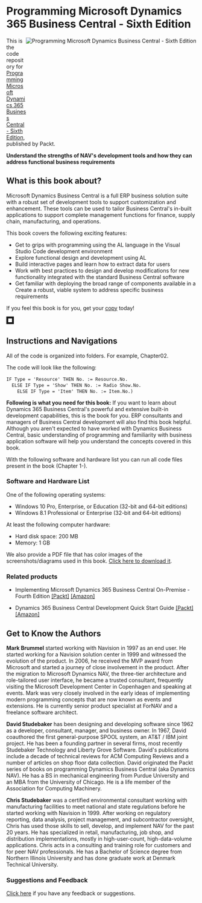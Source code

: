 # Programming Microsoft Dynamics 365 Business Central - Sixth Edition

<a href="https://www.packtpub.com/application-development/programming-microsoft-dynamics-business-central-sixth-edition?utm_source=github&utm_medium=repository&utm_campaign=9781789137798 "><img src="https://dz13w8afd47il.cloudfront.net/sites/default/files/imagecache/ppv4_main_book_cover/B10457_MockupCover.png" alt="Programming Microsoft Dynamics Business Central - Sixth Edition" height="256px" align="right"></a>

This is the code repository for [Programming Microsoft Dynamics 365 Business Central - Sixth Edition](https://www.packtpub.com/application-development/programming-microsoft-dynamics-business-central-sixth-edition?utm_source=github&utm_medium=repository&utm_campaign=9781789137798), published by Packt.

**Understand the strengths of NAV's development tools and how they can address functional business requirements**

## What is this book about?
Microsoft Dynamics Business Central is a full ERP business solution suite with a robust set of development tools to support customization and enhancement. These tools can be used to tailor Business Central's in-built applications to support complete management functions for finance, supply chain, manufacturing, and operations.

This book covers the following exciting features:
* Get to grips with programming using the AL language in the Visual Studio Code development environment 
* Explore functional design and development using AL 
* Build interactive pages and learn how to extract data for users 
* Work with best practices to design and develop modifications for new functionality integrated with the standard Business Central software 
* Get familiar with deploying the broad range of components available in a Create a robust, viable system to address specific business requirements 

If you feel this book is for you, get your [copy](https://www.amazon.com/dp/1789137799) today!

<a href="https://www.packtpub.com/?utm_source=github&utm_medium=banner&utm_campaign=GitHubBanner"><img src="https://raw.githubusercontent.com/PacktPublishing/GitHub/master/GitHub.png" 
alt="https://www.packtpub.com/" border="5" /></a>

## Instructions and Navigations
All of the code is organized into folders. For example, Chapter02.

The code will look like the following:
```
IF Type = 'Resource' THEN No. := Resource.No. 
  ELSE IF Type = 'Show' THEN No. := Radio Show.No. 
    ELSE IF Type = 'Item' THEN No. := Item.No.)
```

**Following is what you need for this book:**
If you want to learn about Dynamics 365 Business Central's powerful and extensive built-in development capabilities, this is the book for you. ERP consultants and managers of Business Central development will also find this book helpful. Although you aren't expected to have worked with Dynamics Business Central, basic understanding of programming and familiarity with business application software will help you understand the concepts covered in this book.

With the following software and hardware list you can run all code files present in the book (Chapter 1-).
### Software and Hardware List
One of the following operating systems:
* Windows 10 Pro, Enterprise, or Education (32-bit and 64-bit editions)
* Windows 8.1 Professional or Enterprise (32-bit and 64-bit editions)

At least the following computer hardware:
* Hard disk space: 200 MB
* Memory: 1 GB

We also provide a PDF file that has color images of the screenshots/diagrams used in this book. [Click here to download it](https://www.packtpub.com/sites/default/files/downloads/9781789137798_ColorImages.pdf).

### Related products
*  Implementing Microsoft Dynamics 365 Business Central On-Premise - Fourth Edition [[Packt]](https://prod.packtpub.com/in/application-development/implementing-microsoft-dynamics-365-business-central-premise-fourth-edition?utm_source=github&utm_medium=repository&utm_campaign=) [[Amazon]](https://www.amazon.com/dp/B07GVPYT82)

* Dynamics 365 Business Central Development Quick Start Guide  [[Packt]](https://prod.packtpub.com/in/business/dynamics-365-business-central-development-quick-start-guide?utm_source=github&utm_medium=repository&utm_campaign=) [[Amazon]](https://www.amazon.com/dp/1789347467)

## Get to Know the Authors
**Mark Brummel**
started working with Navision in 1997 as an end user. He started working for a Navision solution center in 1999 and witnessed the evolution of the product. In 2006, he received the MVP award from Microsoft and started a journey of close involvement in the product. After the migration to Microsoft Dynamics NAV, the three-tier architecture and role-tailored user interface, he became a trusted consultant, frequently visiting the Microsoft Development Center in Copenhagen and speaking at events. Mark was very closely involved in the early ideas of implementing modern programming concepts that are now known as events and extensions. He is currently senior product specialist at ForNAV and a freelance software architect.

**David Studebaker**
has been designing and developing software since 1962 as a developer, consultant, manager, and business owner. In 1967, David coauthored the first general-purpose SPOOL system, an AT&T / IBM joint project. He has been a founding partner in several firms, most recently Studebaker Technology and Liberty Grove Software. David's publications include a decade of technical reviews for ACM Computing Reviews and a number of articles on shop floor data collection. David originated the Packt series of books on programming Dynamics Business Central (aka Dynamics NAV). He has a BS in mechanical engineering from Purdue University and an MBA from the University of Chicago. He is a life member of the Association for Computing Machinery.

**Chris Studebaker**
was a certified environmental consultant working with manufacturing facilities to meet national and state regulations before he started working with Navision in 1999. After working on regulatory reporting, data analysis, project management, and subcontractor oversight, Chris has used those skills to sell, develop, and implement NAV for the past 20 years. He has specialized in retail, manufacturing, job shop, and distribution implementations, mostly in high-user-count, high-data-volume applications. Chris acts in a consulting and training role for customers and for peer NAV professionals. He has a Bachelor of Science degree from Northern Illinois University and has done graduate work at Denmark Technical University.


### Suggestions and Feedback
[Click here](https://docs.google.com/forms/d/e/1FAIpQLSdy7dATC6QmEL81FIUuymZ0Wy9vH1jHkvpY57OiMeKGqib_Ow/viewform) if you have any feedback or suggestions.

